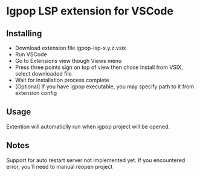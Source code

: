# Igpop LSP extension for VSCode

## Installing

- Download extension file igpop-lsp-x.y.z.vsix
- Run VSCode
- Go to Extensions view though Views menu
- Press three points sign on top of view then chose Install from VSIX, select downloaded file
- Wait for installation process complete
- [Optional] If you have igpop executable, you may specify path to it from extension config

## Usage

Extention will automaticlly run when igpop project will be opened.

## Notes

Support for auto restart server not implemented yet. If you encountered error, you'll need to manual reopen project
